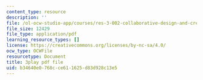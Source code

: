 ```yaml
---
content_type: resource
description: ''
file: /ol-ocw-studio-app/courses/res-3-002-collaborative-design-and-creative-expression-with-arduino-microcontrollers-january-iap-2017/b34640e0768cce611625d83d928c13e5_7WAP4DWKarM.pdf
file_size: 12429
file_type: application/pdf
learning_resource_types: []
license: https://creativecommons.org/licenses/by-nc-sa/4.0/
ocw_type: OCWFile
resourcetype: Document
title: 3play pdf file
uid: b34640e0-768c-ce61-1625-d83d928c13e5
---
```

